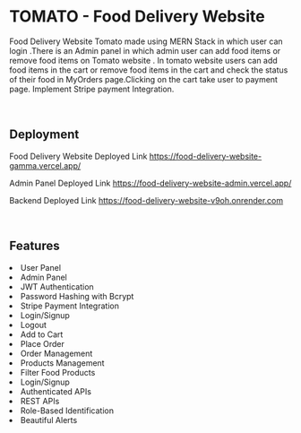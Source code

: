 <h1>TOMATO - Food Delivery Website</h1>

Food Delivery Website Tomato made using MERN Stack in which user can login .There is an Admin panel in which admin user can add food items or remove food items on Tomato website . In tomato website users can add food items in the cart or remove food items in the cart and check the status of their food in MyOrders page.Clicking on the cart take user to payment page. Implement Stripe payment Integration.

<br>
<h2>Deployment</h2>

Food Delivery Website Deployed Link https://food-delivery-website-gamma.vercel.app/

Admin Panel Deployed Link https://food-delivery-website-admin.vercel.app/

Backend Deployed Link https://food-delivery-website-v9oh.onrender.com

<br>
<h2>Features</h2>

<li>User Panel</li>
<li>Admin Panel</li>
<li>JWT Authentication</li>
<li>Password Hashing with Bcrypt</li>
<li>Stripe Payment Integration</li>
<li>Login/Signup</li>
<li>Logout</li>
<li>Add to Cart</li>
<li>Place Order</li>
<li>Order Management</li>
<li>Products Management</li>
<li>Filter Food Products</li>
<li>Login/Signup</li>
<li>Authenticated APIs</li>
<li>REST APIs</li>
<li>Role-Based Identification</li>
<li>Beautiful Alerts</li>


